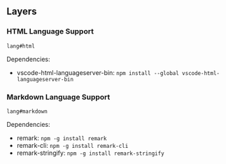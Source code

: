 ## Layers

### HTML Language Support
`lang#html`

Dependencies:
- vscode-html-languageserver-bin: `npm install --global vscode-html-languageserver-bin`

### Markdown Language Support
`lang#markdown`

Dependencies:
- remark: `npm -g install remark`
- remark-cli: `npm -g install remark-cli`
- remark-stringify: `npm -g install remark-stringify`
